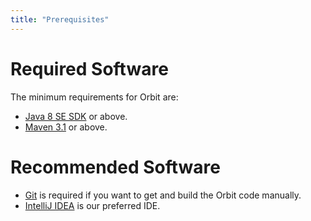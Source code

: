 ```yaml
---
title: "Prerequisites"
---
```


# Required Software
The minimum requirements for Orbit are:
* [Java 8 SE SDK](http://www.oracle.com/technetwork/java/javase/downloads/index.html) or above.
* [Maven 3.1](http://maven.apache.org/) or above.

# Recommended Software
* [Git](http://git-scm.com/) is required if you want to get and build the Orbit code manually.
* [IntelliJ IDEA](https://www.jetbrains.com/idea/) is our preferred IDE.